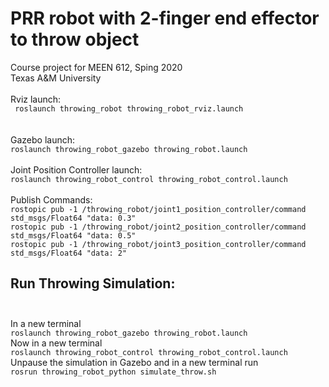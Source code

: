 # PRR robot with 2-finger end effector to throw object
Course project for MEEN 612, Sping 2020
<br>
Texas A&M University
<br><br>
Rviz launch:<br>
`` roslaunch throwing_robot throwing_robot_rviz.launch``<br>
<br><br>
Gazebo launch:<br>
``roslaunch throwing_robot_gazebo throwing_robot.launch ``
<br><br>
Joint Position Controller launch:<br>
``roslaunch throwing_robot_control throwing_robot_control.launch ``
<br><br>
Publish Commands:<br>
``rostopic pub -1 /throwing_robot/joint1_position_controller/command std_msgs/Float64 "data: 0.3"``<br>
``rostopic pub -1 /throwing_robot/joint2_position_controller/command std_msgs/Float64 "data: 0.5"``<br>
``rostopic pub -1 /throwing_robot/joint3_position_controller/command std_msgs/Float64 "data: 2"``<br>

## Run Throwing Simulation:<br><br>
In a new terminal<br>
``roslaunch throwing_robot_gazebo throwing_robot.launch``<br>
Now in a new terminal <br>
``roslaunch throwing_robot_control throwing_robot_control.launch``<br>
Unpause the simulation in Gazebo and in a new terminal run <br>
``rosrun throwing_robot_python simulate_throw.sh``<br>
